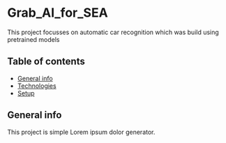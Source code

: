 # Grab_AI_for_SEA
This project focusses on automatic car recognition which was build using pretrained models

## Table of contents
* [General info](#general-info)
* [Technologies](#technologies)
* [Setup](#setup)

## General info
This project is simple Lorem ipsum dolor generator.
